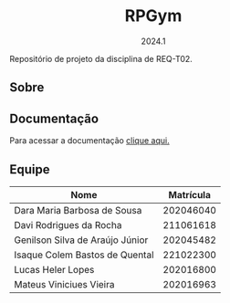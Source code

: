 <center>

# RPGym
2024.1
</center>

Repositório de projeto da disciplina de REQ-T02.

## Sobre

## Documentação
Para acessar a documentação [clique aqui.](https://mdsreq-fga-unb.github.io/2024.1-RPGym/)

## Equipe

|    Nome         |    Matrícula   |
| ------------- | ------------ |
| Dara Maria Barbosa de Sousa   |   202046040   |
| Davi Rodrigues da Rocha  |   211061618   |
| Genilson Silva de Araújo Júnior |   202045482   |
| Isaque Colem Bastos de Quental  |   221022300   |
| Lucas Heler Lopes   |   202016800   |
| Mateus Viniciues Vieira  |   202016963   |
